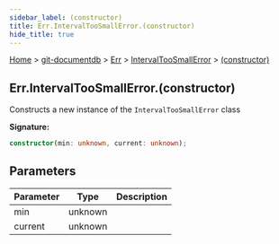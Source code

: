 ```yaml
---
sidebar_label: (constructor)
title: Err.IntervalTooSmallError.(constructor)
hide_title: true
---
```


[Home](./index.md) &gt; [git-documentdb](./git-documentdb.md) &gt; [Err](./git-documentdb.err.md) &gt; [IntervalTooSmallError](./git-documentdb.err.intervaltoosmallerror.md) &gt; [(constructor)](./git-documentdb.err.intervaltoosmallerror._constructor_.md)

## Err.IntervalTooSmallError.(constructor)

Constructs a new instance of the `IntervalTooSmallError` class

<b>Signature:</b>

```typescript
constructor(min: unknown, current: unknown);
```

## Parameters

|  Parameter | Type | Description |
|  --- | --- | --- |
|  min | unknown |  |
|  current | unknown |  |

